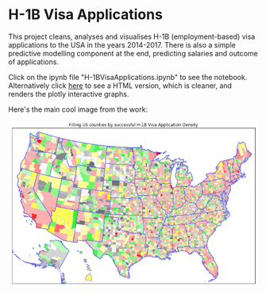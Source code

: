 # H-1B Visa Applications
This project cleans, analyses and visualises H-1B (employment-based) visa applications to the USA in the years 2014-2017. There is also a simple predictive modelling component at the end, predicting salaries and outcome of applications. 

Click on the ipynb file "H-1BVisaApplications.ipynb" to see the notebook. Alternatively click [here](http://htmlpreview.github.com/?https://github.com/BarinderBanwait/H-1BVisaApplications/blob/master/H-1BVisaApplications.html) to see a HTML version, which is cleaner, and renders the plotly interactive graphs. 

Here's the main cool image from the work:

![Map](trafficlights.png)
